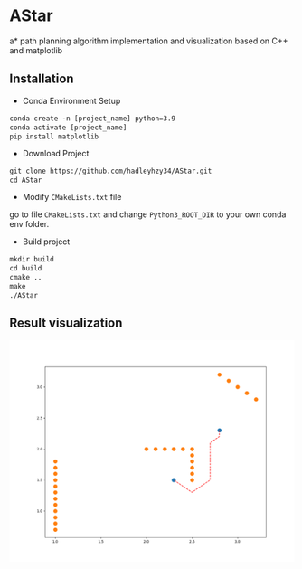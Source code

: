 # AStar

a* path planning algorithm implementation and visualization based on C++ and matplotlib

## Installation

* Conda Environment Setup

```console
conda create -n [project_name] python=3.9
conda activate [project_name]
pip install matplotlib
```

* Download Project

```console
git clone https://github.com/hadleyhzy34/AStar.git
cd AStar
```

* Modify `CMakeLists.txt` file

go to file `CMakeLists.txt` and change `Python3_ROOT_DIR` to your own conda env folder.

* Build project

```console
mkdir build
cd build
cmake ..
make
./AStar
```

## Result visualization

![result](https://github.com/hadleyhzy34/AStar/blob/main/demo.png)
